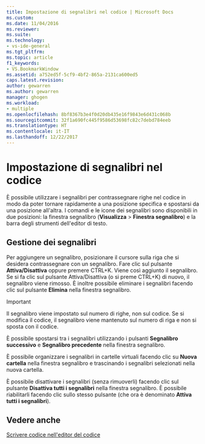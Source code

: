 ```yaml
---
title: Impostazione di segnalibri nel codice | Microsoft Docs
ms.custom: 
ms.date: 11/04/2016
ms.reviewer: 
ms.suite: 
ms.technology:
- vs-ide-general
ms.tgt_pltfrm: 
ms.topic: article
f1_keywords:
- VS.BookmarkWindow
ms.assetid: a752ed5f-5cf9-4bf2-865a-2131ca600ed5
caps.latest.revision: 
author: gewarren
ms.author: gewarren
manager: ghogen
ms.workload:
- multiple
ms.openlocfilehash: 8bf8367b3e4f0d20db435e16f9843e6d431c068b
ms.sourcegitcommit: 32f1a690fc445f9586d53698fc82c7debd784eeb
ms.translationtype: HT
ms.contentlocale: it-IT
ms.lasthandoff: 12/22/2017
---
```

# <a name="setting-bookmarks-in-code"></a>Impostazione di segnalibri nel codice

È possibile utilizzare i segnalibri per contrassegnare righe nel codice in modo da poter tornare rapidamente a una posizione specifica e spostarsi da una posizione all'altra. I comandi e le icone dei segnalibri sono disponibili in due posizioni: la finestra segnalibro (**Visualizza** > **Finestra segnalibro**) e la barra degli strumenti dell'editor di testo.

## <a name="managing-bookmarks"></a>Gestione dei segnalibri

Per aggiungere un segnalibro, posizionare il cursore sulla riga che si desidera contrassegnare con un segnalibro. Fare clic sul pulsante **Attiva/Disattiva** oppure premere CTRL+K. Viene così aggiunto il segnalibro. Se si fa clic sul pulsante Attiva/Disattiva (o si preme CTRL+K) di nuovo, il segnalibro viene rimosso. È inoltre possibile eliminare i segnalibri facendo clic sul pulsante **Elimina** nella finestra segnalibro.

> [!IMPORTANT]
> Il segnalibro viene impostato sul numero di righe, non sul codice. Se si modifica il codice, il segnalibro viene mantenuto sul numero di riga e non si sposta con il codice.

È possibile spostarsi tra i segnalibri utilizzando i pulsanti **Segnalibro successivo** e **Segnalibro precedente** nella finestra segnalibro.

È possibile organizzare i segnalibri in cartelle virtuali facendo clic su **Nuova cartella** nella finestra segnalibro e trascinando i segnalibri selezionati nella nuova cartella.

È possibile disattivare i segnalibri (senza rimuoverli) facendo clic sul pulsante **Disattiva tutti i segnalibri** nella finestra segnalibro. È possibile riabilitarli facendo clic sullo stesso pulsante (che ora è denominato **Attiva tutti i segnalibri**).

## <a name="see-also"></a>Vedere anche

[Scrivere codice nell'editor del codice](../ide/writing-code-in-the-code-and-text-editor.md)